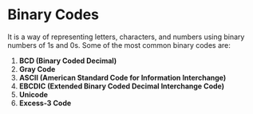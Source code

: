 # Binary Codes

It is a way of representing letters, characters, and numbers using binary numbers of 1s and 0s. Some of the most common binary codes are:

1. **BCD (Binary Coded Decimal)**
2. **Gray Code**
3. **ASCII (American Standard Code for Information Interchange)**
4. **EBCDIC (Extended Binary Coded Decimal Interchange Code)**
5. **Unicode**
6. **Excess-3 Code**
